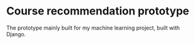 # Course recommendation prototype

The prototype mainly built for my machine learning project, built with Django.
